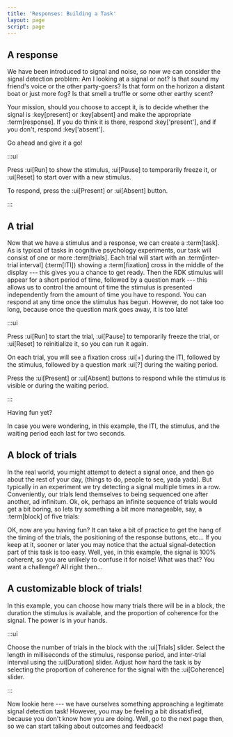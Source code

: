 ```yaml
---
title: 'Responses: Building a Task'
layout: page
script: page
---
```


## A response

We have been introduced to signal and noise, so now we can consider the signal detection problem: Am
I looking at a signal or not? Is that sound my friend's voice or the other party-goers? Is that form
on the horizon a distant boat or just more fog? Is that smell a truffle or some other earthy scent?

Your mission, should you choose to accept it, is to decide whether the signal is :key[present] or
:key[absent] and make the appropriate :term[response]. If you do think it is there, respond
:key['present'], and if you don't, respond :key['absent']. 

Go ahead and give it a go!

<sdt-example-human>
  <detectable-control run pause reset></detectable-control>
  <rdk-task count="100" coherence="1" trials="1" probability=".5" duration="Infinity"
    wait="0" iti="0"></rdk-task>
  <detectable-response interactive feedback="none"></detectable-response>
</sdt-example-human>

:::ui

Press :ui[Run] to show the stimulus, :ui[Pause] to temporarily freeze it, or
:ui[Reset] to start over with a new stimulus.

To respond, press the :ui[Present] or :ui[Absent] button.

:::

## A trial

Now that we have a stimulus and a response, we can create a :term[task]. As is typical of tasks in
cognitive psychology experiments, our task will consist of one or more :term[trials]. Each trial
will start with an :term[inter-trial interval] (:term[ITI]) showing a :term[fixation] cross in the
middle of the display --- this gives you a chance to get ready. Then the RDK stimulus will appear
for a short period of time, followed by a question mark --- this allows us to control the amount of
time the stimulus is presented independently from the amount of time you have to respond.  You can
respond at any time once the stimulus has begun. However, do not take too long, because once the
question mark goes away, it is too late!

<sdt-example-human>
  <detectable-control run pause reset ></detectable-control>
  <rdk-task count="100" coherence="1" trials="1" probability=".5" duration="2000"
    wait="2000" iti="2000"></rdk-task>
  <detectable-response interactive feedback="none"></detectable-response>
</sdt-example-human>

:::ui

Press :ui[Run] to start the trial, :ui[Pause] to temporarily freeze the trial, or
:ui[Reset] to reinitialize it, so you can run it again.

On each trial, you will see a fixation cross :ui[+] during the ITI, followed by the stimulus,
followed by a question mark :ui[?] during the waiting period.

Press the :ui[Present] or :ui[Absent] buttons to respond while the stimulus is visible or during the
waiting period.

:::

Having fun yet?

In case you were wondering, in this example, the ITI, the stimulus, and the waiting period each last
for two seconds.

## A block of trials

In the real world, you might attempt to detect a signal once, and then go about the rest of your
day, (things to do, people to see, yada yada). But typically in an experiment we try detecting a
signal multiple times in a row. Conveniently, our trials lend themselves to being sequenced one
after another, ad infinitum. Ok, ok, perhaps an infinite sequence of trials would get a bit boring,
so lets try something a bit more manageable, say, a :term[block] of five trials:

<sdt-example-human>
  <detectable-control run pause reset></detectable-control>
  <rdk-task count="100" coherence="1" trials="5" probability=".5" duration="2000"
    wait="2000" iti="2000"></rdk-task>
  <detectable-response interactive feedback="none"></detectable-response>
</sdt-example-human>

OK, now are you having fun? It can take a bit of practice to get the hang of the timing of the
trials, the positioning of the response buttons, etc... If you keep at it, sooner or later you may
notice that the actual signal-detection part of this task is too easy. Well, yes, in this example,
the signal is 100% coherent, so you are unlikely to confuse it for noise! What was that? You want a
challenge? All right then...

## A customizable block of trials!

In this example, you can choose how many trials there will be in a block, the duration the stimulus
is available, and the proportion of coherence for the signal. The power is in your hands.

<sdt-example-human>
  <detectable-control run pause reset coherence=".5" trials="5" duration="2000"></detectable-control>
  <rdk-task count="100" coherence=".5" trials="5" probability=".5" duration="2000"
    wait="2000" iti="2000"></rdk-task>
  <detectable-response  interactive feedback="none"></detectable-response>
</sdt-example-human>

:::ui

Choose the number of trials in the block with the :ui[Trials] slider. Select the length in
milliseconds of the stimulus, response period, and inter-trial interval using the :ui[Duration]
slider. Adjust how hard the task is by selecting the proportion of coherence for the signal with the
:ui[Coherence] slider.

:::

Now lookie here --- we have ourselves something approaching a legitimate signal detection task!
However, you may be feeling a bit dissatisfied, because you don't know how you are doing. Well, go
to the next page then, so we can start talking about outcomes and feedback!
